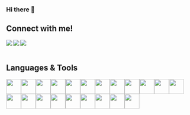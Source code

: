 ### Hi there 👋

## Connect with me!
<a href="https://www.linkedin.com/in/ethan-chen-3b7070127/" target="_blank" >
  <img align="left"  src="https://img.shields.io/badge/LinkedIn-0077B5?style=for-the-badge&logo=linkedin&logoColor=white" />
</a>
<a href="https://angel.co/u/ethan-chen-7" target="_blank">
   <img align="left"  src="https://img.shields.io/badge/AngelList-%23D4D4D4.svg?style=for-the-badge&logo=AngelList&logoColor=black" />
</a>
<a href="mailto:ethan.chen7@gmail.com" target="_blank">
   <img align="left"src="https://img.shields.io/badge/Gmail-D14836?style=for-the-badge&logo=gmail&logoColor=white" />
</a>

<br>
<br>


## Languages & Tools


<img src="https://cdn.jsdelivr.net/gh/devicons/devicon/icons/vscode/vscode-original.svg" height=40/><img src="https://cdn.jsdelivr.net/gh/devicons/devicon/icons/javascript/javascript-original.svg" height=40/><img src="https://cdn.jsdelivr.net/gh/devicons/devicon/icons/python/python-original.svg" height=40/><img src="https://cdn.jsdelivr.net/gh/devicons/devicon/icons/flask/flask-original.svg" height=40/><img src="https://cdn.jsdelivr.net/gh/devicons/devicon/icons/html5/html5-original.svg" height=40/><img src="https://cdn.jsdelivr.net/gh/devicons/devicon/icons/css3/css3-original.svg" height=40/><img src="https://cdn.jsdelivr.net/gh/devicons/devicon/icons/react/react-original.svg" height=40/><img src="https://cdn.jsdelivr.net/gh/devicons/devicon/icons/redux/redux-original.svg" height=40/><img src="https://cdn.jsdelivr.net/gh/devicons/devicon/icons/express/express-original.svg" height=40/><img src="https://cdn.jsdelivr.net/gh/devicons/devicon/icons/postgresql/postgresql-original.svg" height=40/><img src="https://cdn.jsdelivr.net/gh/devicons/devicon/icons/sequelize/sequelize-original.svg" height=40/><img src="https://cdn.jsdelivr.net/gh/devicons/devicon/icons/docker/docker-original.svg" height=40/><img src="https://cdn.jsdelivr.net/gh/devicons/devicon/icons/heroku/heroku-original.svg" height=40/><img src="https://cdn.jsdelivr.net/gh/devicons/devicon/icons/git/git-original.svg" height=40/><img src="https://cdn.jsdelivr.net/gh/devicons/devicon/icons/github/github-original.svg" height=40/><img src="https://cdn.jsdelivr.net/gh/devicons/devicon/icons/materialui/materialui-original.svg" height=40/><img src="https://cdn.jsdelivr.net/gh/devicons/devicon/icons/nodejs/nodejs-original-wordmark.svg" height=40/><img src="https://cdn.jsdelivr.net/gh/devicons/devicon/icons/npm/npm-original-wordmark.svg" height=40/><img src="https://cdn.jsdelivr.net/gh/devicons/devicon/icons/ubuntu/ubuntu-plain.svg" height=40/><img src="https://cdn.jsdelivr.net/gh/devicons/devicon/icons/socketio/socketio-original-wordmark.svg" height=40/><img src="https://cdn.jsdelivr.net/gh/devicons/devicon/icons/amazonwebservices/amazonwebservices-original.svg" height=40/>
          
